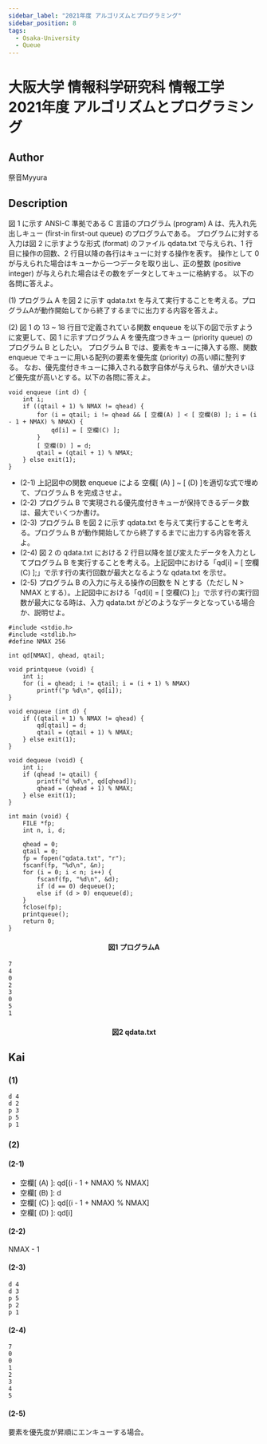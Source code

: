 ```yaml
---
sidebar_label: "2021年度 アルゴリズムとプログラミング"
sidebar_position: 8
tags:
  - Osaka-University
  - Queue
---
```

# 大阪大学 情報科学研究科 情報工学 2021年度 アルゴリズムとプログラミング

## **Author**
祭音Myyura

## **Description**
図 1 に示す ANSI-C 準拠である C 言語のプログラム (program) A は、先入れ先出しキュー (first-in first-out queue) のプログラムである。
プログラムに対する入力は図 2 に示すような形式 (format) のファイル qdata.txt で与えられ、1 行目に操作の回数、2 行目以降の各行はキューに対する操作を表す。
操作として 0 が与えられた場合はキューから一つデータを取り出し、正の整数 (positive integer) が与えられた場合はその数をデータとしてキューに格納する。
以下の各問に答えよ。

(1) プログラム A を図 2 に示す qdata.txt を与えて実行することを考える。プログラムAが動作開始してから終了するまでに出力する内容を答えよ。

(2) 図 1 の 13 ~ 18 行目で定義されている関数 enqueue を以下の図で示すように変更して、図 1 に示すプログラム A を優先度つきキュー (priority queue) のプログラム B としたい。
プログラム B では、要素をキューに挿入する際、関数 enqueue でキューに用いる配列の要素を優先度 (priority) の高い順に整列する。
なお、優先度付きキューに挿入される数字自体が与えられ、値が大きいほど優先度が高いとする。以下の各問に答えよ。

```text
void enqueue (int d) {
    int i;
    if ((qtail + 1) % NMAX != qhead) {
        for (i = qtail; i != qhead && [ 空欄(A) ] < [ 空欄(B) ]; i = (i - 1 + NMAX) % NMAX) {
            qd[i] = [ 空欄(C) ];
        }
        [ 空欄(D) ] = d;
        qtail = (qtail + 1) % NMAX;
    } else exit(1);
}
```

- (2-1) 上記図中の関数 enqueue による 空欄\[ (A) \] ~ \[ (D) \]を適切な式で埋めて、プログラム B を完成させよ。
- (2-2) プログラム B で実現される優先度付きキューが保持できるデータ数は、最大でいくつか書け。
- (2-3) プログラム B を図 2 に示す qdata.txt を与えて実行することを考える。プログラム B が動作開始してから終了するまでに出力する内容を答えよ。
- (2-4) 図 2 の qdata.txt における 2 行目以降を並び変えたデータを入力としてプログラム B を実行することを考える。上記図中における「qd\[i\] = \[ 空欄(C) \];」で示す行の実行回数が最大となるような qdata.txt を示せ。
- (2-5) プログラム B の入力に与える操作の回数を N とする（ただし N > NMAX とする）。上記図中における「qd\[i\] = \[ 空欄(C) \];」で示す行の実行回数が最大になる時は、入力 qdata.txt がどのようなデータとなっている場合か、説明せよ。

```text
#include <stdio.h>
#include <stdlib.h>
#define NMAX 256

int qd[NMAX], qhead, qtail;

void printqueue (void) {
    int i;
    for (i = qhead; i != qtail; i = (i + 1) % NMAX)
        printf("p %d\n", qd[i]);
}

void enqueue (int d) {
    if ((qtail + 1) % NMAX != qhead) {
        qd[qtail] = d;
        qtail = (qtail + 1) % NMAX;
    } else exit(1);
}

void dequeue (void) {
    int i;
    if (qhead != qtail) {
        printf("d %d\n", qd[qhead]);
        qhead = (qhead + 1) % NMAX;
    } else exit(1);
}

int main (void) {
    FILE *fp;
    int n, i, d;

    qhead = 0;
    qtail = 0;
    fp = fopen("qdata.txt", "r");
    fscanf(fp, "%d\n", &n);
    for (i = 0; i < n; i++) {
        fscanf(fp, "%d\n", &d);
        if (d == 0) dequeue();
        else if (d > 0) enqueue(d);
    }
    fclose(fp);
    printqueue();
    return 0;
}
```
#### <center> 図1 プログラムA

```text
7
4
0
2
3
0
5
1
```
#### <center > 図2 qdata.txt

## **Kai**
### (1)
```text
d 4
d 2
p 3
p 5
p 1
```

### (2)
#### (2-1)
- 空欄\[ (A) \]: qd\[(i - 1 + NMAX) % NMAX\]
- 空欄\[ (B) \]: d
- 空欄\[ (C) \]: qd\[(i - 1 + NMAX) % NMAX\]
- 空欄\[ (D) \]: qd\[i\]

#### (2-2)
NMAX - 1

#### (2-3)
```text
d 4
d 3
p 5
p 2
p 1
```

#### (2-4)
```text
7
0
0
1
2
3
4
5
```

#### (2-5)
要素を優先度が昇順にエンキューする場合。
